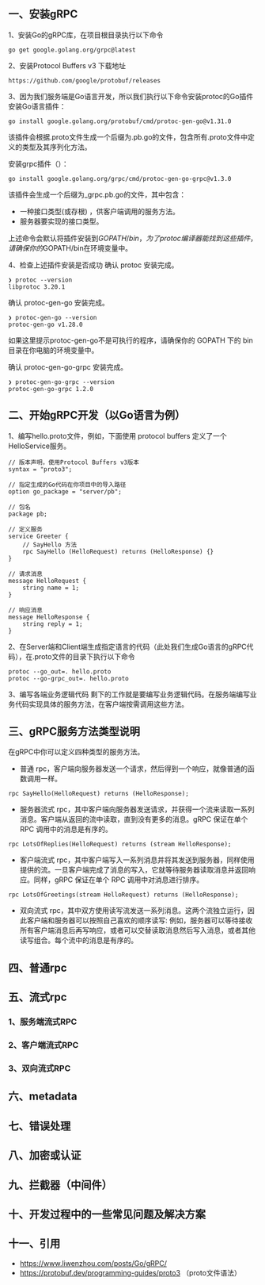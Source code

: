 ## 一、安装gRPC
1、安装Go的gRPC库，在项目根目录执行以下命令
```
go get google.golang.org/grpc@latest
```

2、安装Protocol Buffers v3
下载地址
```
https://github.com/google/protobuf/releases
```

3、因为我们服务端是Go语言开发，所以我们执行以下命令安装protoc的Go插件
安装Go语言插件：
```
go install google.golang.org/protobuf/cmd/protoc-gen-go@v1.31.0
```
该插件会根据.proto文件生成一个后缀为.pb.go的文件，包含所有.proto文件中定义的类型及其序列化方法。

安装grpc插件（）：
```
go install google.golang.org/grpc/cmd/protoc-gen-go-grpc@v1.3.0
```
该插件会生成一个后缀为_grpc.pb.go的文件，其中包含：
- 一种接口类型(或存根) ，供客户端调用的服务方法。
- 服务器要实现的接口类型。

上述命令会默认将插件安装到$GOPATH/bin，为了protoc编译器能找到这些插件，请确保你的$GOPATH/bin在环境变量中。

4、检查上述插件安装是否成功
确认 protoc 安装完成。
```
❯ protoc --version
libprotoc 3.20.1
````
确认 protoc-gen-go 安装完成。

```
❯ protoc-gen-go --version
protoc-gen-go v1.28.0
```
如果这里提示protoc-gen-go不是可执行的程序，请确保你的 GOPATH 下的 bin 目录在你电脑的环境变量中。

确认 protoc-gen-go-grpc 安装完成。

```
❯ protoc-gen-go-grpc --version
protoc-gen-go-grpc 1.2.0
```

## 二、开始gRPC开发（以Go语言为例）
1、编写hello.proto文件，例如，下面使用 protocol buffers 定义了一个HelloService服务。
```
// 版本声明，使用Protocol Buffers v3版本
syntax = "proto3";

// 指定生成的Go代码在你项目中的导入路径
option go_package = "server/pb";

// 包名
package pb;

// 定义服务
service Greeter {
    // SayHello 方法
    rpc SayHello (HelloRequest) returns (HelloResponse) {}
}

// 请求消息
message HelloRequest {
    string name = 1;
}

// 响应消息
message HelloResponse {
    string reply = 1;
}

```

2、在Server端和Client端生成指定语言的代码（此处我们生成Go语言的gRPC代码），在.proto文件的目录下执行以下命令

```
protoc --go_out=. hello.proto
protoc --go-grpc_out=. hello.proto
```

3、编写各端业务逻辑代码
剩下的工作就是要编写业务逻辑代码。在服务端编写业务代码实现具体的服务方法，在客户端按需调用这些方法。

## 三、gRPC服务方法类型说明

在gRPC中你可以定义四种类型的服务方法。

- 普通 rpc，客户端向服务器发送一个请求，然后得到一个响应，就像普通的函数调用一样。
```
rpc SayHello(HelloRequest) returns (HelloResponse);
```
- 服务器流式 rpc，其中客户端向服务器发送请求，并获得一个流来读取一系列消息。客户端从返回的流中读取，直到没有更多的消息。gRPC 保证在单个 RPC 调用中的消息是有序的。
```
rpc LotsOfReplies(HelloRequest) returns (stream HelloResponse);
```
- 客户端流式 rpc，其中客户端写入一系列消息并将其发送到服务器，同样使用提供的流。一旦客户端完成了消息的写入，它就等待服务器读取消息并返回响应。同样，gRPC 保证在单个 RPC 调用中对消息进行排序。
```
rpc LotsOfGreetings(stream HelloRequest) returns (HelloResponse);
```
- 双向流式 rpc，其中双方使用读写流发送一系列消息。这两个流独立运行，因此客户端和服务器可以按照自己喜欢的顺序读写: 例如，服务器可以等待接收所有客户端消息后再写响应，或者可以交替读取消息然后写入消息，或者其他读写组合。每个流中的消息是有序的。

## 四、普通rpc

## 五、流式rpc
### 1、服务端流式RPC

### 2、客户端流式RPC

### 3、双向流式RPC

## 六、metadata

## 七、错误处理

## 八、加密或认证

## 九、拦截器（中间件）

## 十、开发过程中的一些常见问题及解决方案

## 十一、引用
- https://www.liwenzhou.com/posts/Go/gRPC/
- https://protobuf.dev/programming-guides/proto3 （proto文件语法）
